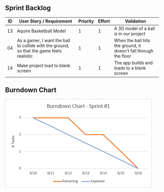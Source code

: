 ## Sprint Backlog

ID | User Story / Requirement | Priority | Effort | Validation
--- | --- | --- | --- | ---
13 | Aquire Basketball Model | 1 | 1 | A 3D model of a ball is in our project
04 | As a gamer, I want the ball to collide with the ground, so that the game feels realistic | 1 | 1 | When the ball hits the ground, it doesn't fall through the floor
14 | Make project load to blank screen | 1 | 1 | The app builds and loads to a blank screen

## Burndown Chart

![Burndown Chart](/Sprint_1/images/BurndownSprint1.png "Burndown Chart")
